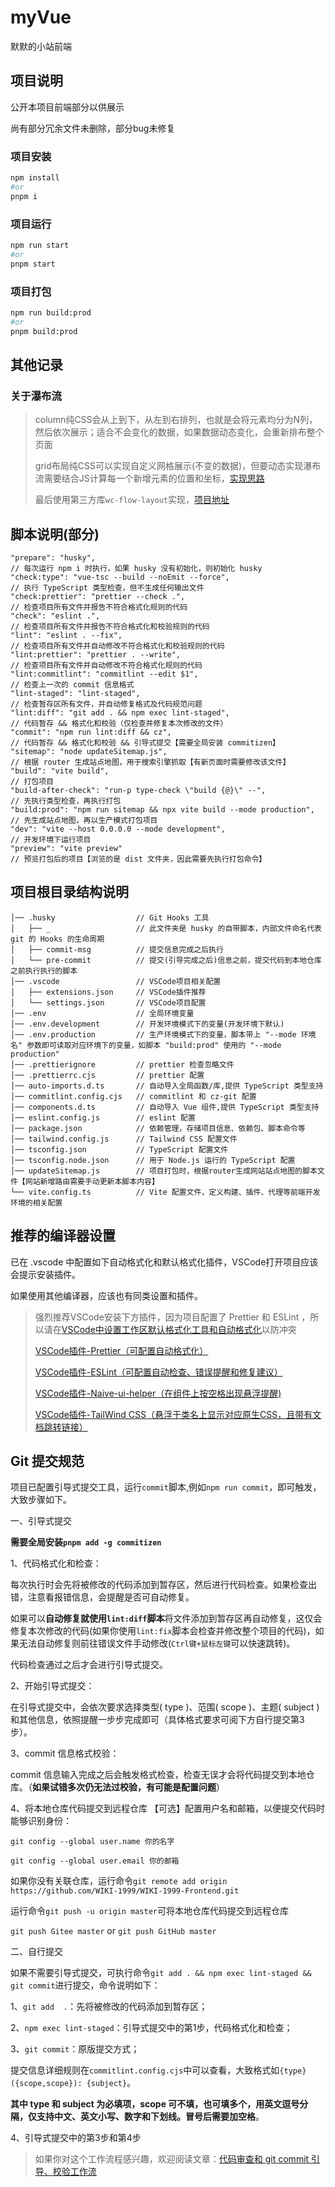 # myVue

默默的小站前端

## 项目说明

公开本项目前端部分以供展示

尚有部分冗余文件未删除，部分bug未修复

### 项目安装

```sh
npm install
#or
pnpm i
```

### 项目运行

```sh
npm run start
#or
pnpm start
```

### 项目打包

```sh
npm run build:prod
#or
pnpm build:prod
```

## 其他记录

### 关于瀑布流

> column纯CSS会从上到下，从左到右排列，也就是会将元素均分为N列，然后依次展示；适合不会变化的数据，如果数据动态变化，会重新排布整个页面
>
> grid布局纯CSS可以实现自定义网格展示(不变的数据)，但要动态实现瀑布流需要结合JS计算每一个新增元素的位置和坐标，[实现思路](https://www.bilibili.com/video/BV1dt421L7a7/?share_source=copy_web&vd_source=4a848b0771dedcff278c8618837fdf90)
>
> 最后使用第三方库`wc-flow-layout`实现，[项目地址](https://www.npmjs.com/package/wc-flow-layout)
>

## 脚本说明(部分)

```text
"prepare": "husky",                                                     // 每次运行 npm i 时执行，如果 husky 没有初始化，则初始化 husky
"check:type": "vue-tsc --build --noEmit --force",                       // 执行 TypeScript 类型检查，但不生成任何输出文件
"check:prettier": "prettier --check .",                                 // 检查项目所有文件并报告不符合格式化规则的代码
"check": "eslint .",                                                    // 检查项目所有文件并报告不符合格式化和校验规则的代码
"lint": "eslint . --fix",                                               // 检查项目所有文件并自动修改不符合格式化和校验规则的代码
"lint:prettier": "prettier . --write",                                  // 检查项目所有文件并自动修改不符合格式化规则的代码
"lint:commitlint": "commitlint --edit $1",                              // 检查上一次的 commit 信息格式
"lint-staged": "lint-staged",                                           // 检查暂存区所有文件，并自动修复格式及代码规范问题
"lint:diff": "git add . && npm exec lint-staged",                       // 代码暂存 && 格式化和校验（仅检查并修复本次修改的文件）
"commit": "npm run lint:diff && cz",                                    // 代码暂存 && 格式化和校验 && 引导式提交【需要全局安装 commitizen】
"sitemap": "node updateSitemap.js",                                     // 根据 router 生成站点地图，用于搜索引擎抓取【有新页面时需要修改该文件】
"build": "vite build",                                                  // 打包项目
"build-after-check": "run-p type-check \"build {@}\" --",               // 先执行类型检查，再执行打包
"build:prod": "npm run sitemap && npx vite build --mode production",    // 先生成站点地图，再以生产模式打包项目
"dev": "vite --host 0.0.0.0 --mode development",                        // 开发环境下运行项目
"preview": "vite preview"                                               // 预览打包后的项目【浏览的是 dist 文件夹，因此需要先执行打包命令】

```

## 项目根目录结构说明

```text
│── .husky                  // Git Hooks 工具
│   ├── _                   // 此文件夹是 husky 的自带脚本，内部文件命名代表 git 的 Hooks 的生命周期
│   ├── commit-msg          // 提交信息完成之后执行
│   └── pre-commit          // 提交(引导完成之后)信息之前，提交代码到本地仓库之前执行执行的脚本
│── .vscode                 // VSCode项目相关配置
│   ├── extensions.json     // VSCode插件推荐
│   └── settings.json       // VSCode项目配置
│── .env                    // 全局环境变量
│── .env.development        // 开发环境模式下的变量(开发环境下默认)
│── .env.production         // 生产环境模式下的变量，脚本带上 "--mode 环境名" 参数即可读取对应环境下的变量，如脚本 "build:prod" 使用的 "--mode production"
│── .prettierignore         // prettier 检查忽略文件
│── .prettierrc.cjs         // prettier 配置
│── auto-imports.d.ts       // 自动导入全局函数/库,提供 TypeScript 类型支持
│── commitlint.config.cjs   // commitlint 和 cz-git 配置
│── components.d.ts         // 自动导入 Vue 组件,提供 TypeScript 类型支持
│── eslint.config.js        // eslint 配置
│── package.json            // 依赖管理，存储项目信息、依赖包、脚本命令等
│── tailwind.config.js      // Tailwind CSS 配置文件
│── tsconfig.json           // TypeScript 配置文件
│── tsconfig.node.json      // 用于 Node.js 运行的 TypeScript 配置
│── updateSitemap.js        // 项目打包时，根据router生成网站站点地图的脚本文件【网站新增路由需要手动更新本脚本内容】
└── vite.config.ts          // Vite 配置文件，定义构建、插件、代理等前端开发环境的相关配置
```

## 推荐的编译器设置

已在 .vscode 中配置如下自动格式化和默认格式化插件，VSCode打开项目应该会提示安装插件。

如果使用其他编译器，应该也有同类设置和插件。

>强烈推荐VSCode安装下方插件，因为项目配置了 Prettier 和 ESLint ，所以请在[VSCode中设置工作区默认格式化工具和自动格式化](https://cloud.tencent.com.cn/developer/information/%E5%A6%82%E4%BD%95%E5%9C%A8vscode%E4%B8%AD%E4%BF%AE%E6%94%B9%E8%87%AA%E5%8A%A8%E6%A0%BC%E5%BC%8F%E5%8C%96%E8%A7%84%E5%88%99%EF%BC%9F)以防冲突
>
>[VSCode插件-Prettier（可配置自动格式化）](https://marketplace.visualstudio.com/items?itemName=esbenp.prettier-vscode)
>
>[VSCode插件-ESLint（可配置自动检查、错误提醒和修复建议）](https://marketplace.visualstudio.com/items?itemName=dbaeumer.vscode-eslint)
>
>[VSCode插件-Naive-ui-helper（在组件上按空格出现悬浮提醒)](https://marketplace.visualstudio.com/items?itemName=forestXie.naive-ui-helper)
>
>[VSCode插件-TailWind CSS（悬浮于类名上显示对应原生CSS，且带有文档跳转链接）](https://marketplace.visualstudio.com/items?itemName=bradlc.vscode-tailwindcss)

## Git 提交规范

项目已配置引导式提交工具，运行`commit`脚本,例如`npm run commit`，即可触发，大致步骤如下。

一、引导式提交

**需要全局安装`pnpm add -g commitizen`**

1、代码格式化和检查：

每次执行时会先将被修改的代码添加到暂存区，然后进行代码检查。如果检查出错，注意看报错信息，会提醒是否可自动修复。

如果可以**自动修复就使用`lint:diff`脚本**将文件添加到暂存区再自动修复，这仅会修复本次修改的代码(如果你使用`lint:fix`脚本会检查并修改整个项目的代码)，如果无法自动修复则前往错误文件手动修改(`Ctrl键+鼠标左键`可以快速跳转)。

代码检查通过之后才会进行引导式提交。

2、开始引导式提交：

在引导式提交中，会依次要求选择类型( type )、范围( scope )、主题( subject )和其他信息，依照提醒一步步完成即可（具体格式要求可阅下方自行提交第3步）。

3、commit 信息格式校验：

commit 信息输入完成之后会触发格式检查，检查无误才会将代码提交到本地仓库。（**如果试错多次仍无法过校验，有可能是配置问题**）

4、将本地仓库代码提交到远程仓库
【可选】配置用户名和邮箱，以便提交代码时能够识别身份：

`git config --global user.name 你的名字`

`git config --global user.email 你的邮箱`

如果你没有关联仓库，运行命令`git remote add origin https://github.com/WIKI-1999/WIKI-1999-Frontend.git`

运行命令`git push -u origin master`可将本地仓库代码提交到远程仓库

`git push Gitee master` or `git push GitHub master`

二、自行提交

如果不需要引导式提交，可执行命令`git add . && npm exec lint-staged && git commit`进行提交，命令说明如下：

1、`git add  .`：先将被修改的代码添加到暂存区；

2、`npm exec lint-staged`：引导式提交中的第1步，代码格式化和检查；

3、`git commit`：原版提交方式；

提交信息详细规则在`commitlint.config.cjs`中可以查看，大致格式如`{type}({scope,scope}): {subject}`。

**其中 type 和 subject 为必填项，scope 可不填，也可填多个，用英文逗号分隔，仅支持中文、英文小写、数字和下划线。冒号后需要加空格**。

4、引导式提交中的第3步和第4步

>如果你对这个工作流程感兴趣，欢迎阅读文章：[代码审查和 git commit 引导、校验工作流](https://mp.weixin.qq.com/s/ta7lt3-BZvkLyjyLW934BA)
